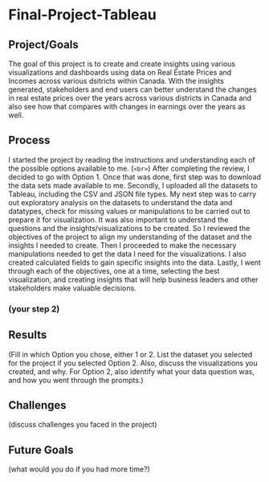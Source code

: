# Final-Project-Tableau

## Project/Goals

The goal of this project is to create and create insights using various visualizations and dashboards using data on Real Estate Prices and Incomes across various dsitricts within Canada.
With the insights generated, stakeholders and end users can better understand the changes in real estate prices over the years across various districts in Canada and also see how that compares with changes in earnings over the years as well.

## Process
I started the project by reading the instructions and understanding each of the possible options available to me. (`<br>`)
After completing the review, I decided to go with Option 1.
Once that was done, first step was to download the data sets made available to me.
Secondly, I uploaded all the datasets to Tableau, including the CSV and JSON file types.
My next step was to carry out exploratory analysis on the datasets to understand the data and datatypes, check for missing values or manipulations to be carried out to prepare it for visualization.
It was also important to understand the questions and the insights/visualizations to be created. So I reviewed the objectives of the project to align my understanding of the dataset and the insights I needed to create.
Then I proceeded to make the necessary manipulations needed to get the data I need for the visualizations. I also created calculated fields to gain specific insights into the data.
Lastly, I went through each of the objectives, one at a time, selecting the best visualization, and creating insights that will help business leaders and other stakeholders make valuable decisions.

### (your step 2)

## Results
(Fill in which Option you chose, either 1 or 2. List the dataset you selected for the project if you selected Option 2. Also, discuss the visualizations you created, and why. For Option 2, also identify what your data question was, and how you went through the prompts.)

## Challenges 
(discuss challenges you faced in the project)

## Future Goals
(what would you do if you had more time?)
